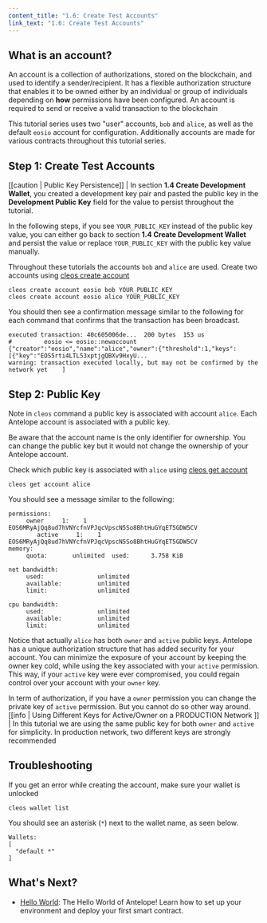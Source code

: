 ```yaml
---
content_title: "1.6: Create Test Accounts"
link_text: "1.6: Create Test Accounts"
---
```


## What is an account?

An account is a collection of authorizations, stored on the blockchain, and used to identify a sender/recipient. It has a flexible authorization structure that enables it to be owned either by an individual or group of individuals depending on **how** permissions have been configured. An account is required to send or receive a valid transaction to the blockchain

This tutorial series uses two "user" accounts, `bob` and `alice`, as well as the default `eosio` account for configuration. Additionally accounts are made for various contracts throughout this tutorial series.

## Step 1: Create Test Accounts

[[caution | Public Key Persistence]]
| In section **1.4 Create Development Wallet**, you created a development key pair and pasted the public key in the **Development Public Key** field for the value to persist throughout the tutorial.

In the following steps, if you see `YOUR_PUBLIC_KEY` instead of the public key value, you can either go back to section **1.4 Create Development Wallet** and persist the value or replace `YOUR_PUBLIC_KEY` with the public key value manually.

Throughout these tutorials the accounts `bob` and `alice` are used. Create two accounts using [cleos create account](http://docs.eosnetwork.com/leap/latest/cleos/command-reference/create/account)

```shell
cleos create account eosio bob YOUR_PUBLIC_KEY
cleos create account eosio alice YOUR_PUBLIC_KEY
```
You should then see a confirmation message similar to the following for each command that confirms that the transaction has been broadcast.

```shell
executed transaction: 40c605006de...  200 bytes  153 us
#         eosio <= eosio::newaccount            {"creator":"eosio","name":"alice","owner":{"threshold":1,"keys":[{"key":"EOS5rti4LTL53xptjgQBXv9HxyU...
warning: transaction executed locally, but may not be confirmed by the network yet    ]
```

## Step 2: Public Key
Note in `cleos` command a public key is associated with account `alice`. Each Antelope account is associated with a public key.

Be aware that the account name is the only identifier for ownership. You can change the public key but it would not change the ownership of your Antelope account.

Check which public key is associated with `alice` using [cleos get account](http://docs.eosnetwork.com/leap/latest/cleos/command-reference/get/account)

```shell
cleos get account alice
```
You should see a message similar to the following:

```text
permissions:
     owner     1:    1 EOS6MRyAjQq8ud7hVNYcfnVPJqcVpscN5So8BhtHuGYqET5GDW5CV
        active     1:    1 EOS6MRyAjQq8ud7hVNYcfnVPJqcVpscN5So8BhtHuGYqET5GDW5CV
memory:
     quota:       unlimited  used:      3.758 KiB

net bandwidth:
     used:               unlimited
     available:          unlimited
     limit:              unlimited

cpu bandwidth:
     used:               unlimited
     available:          unlimited
     limit:              unlimited
```
Notice that actually `alice` has both `owner` and `active` public keys. Antelope has a unique authorization structure that has added security for your account. You can minimize the exposure of your account by keeping the owner key cold, while using the key associated with your `active` permission. This way, if your `active` key were ever compromised, you could regain control over your account with your `owner` key.

In term of authorization, if you have a `owner` permission you can change the private key of `active` permission. But you cannot do so other way around.
[[info | Using Different Keys for Active/Owner on a PRODUCTION Network ]]
| In this tutorial we are using the same public key for both `owner` and `active` for simplicity. In production network, two different keys are strongly recommended

## Troubleshooting
If you get an error while creating the account, make sure your wallet is unlocked

```shell
cleos wallet list
```
You should see an asterisk (`*`) next to the wallet name, as seen below.

```text
Wallets:
[
  "default *"
]
```

## What's Next?
- [Hello World](../03_smart-contract-development/01_hello-world.md): The Hello World of Antelope! Learn how to set up your environment and deploy your first smart contract.
